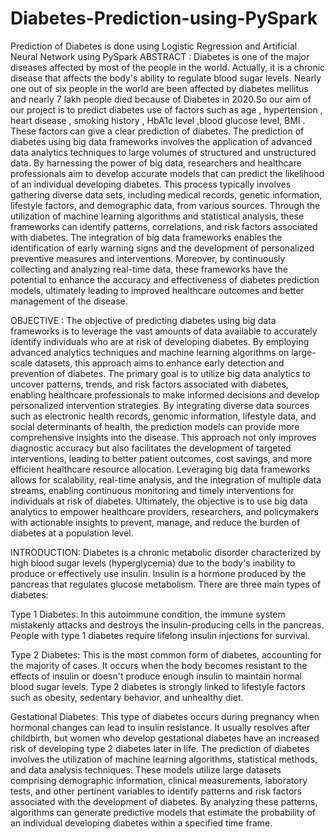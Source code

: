 # Diabetes-Prediction-using-PySpark
Prediction of Diabetes is done using Logistic Regression and Artificial Neural Network using PySpark
ABSTRACT : 
Diabetes is one of the major diseases affected by most of the people in the world. Actually, it is a chronic disease that affects the body's ability to regulate blood sugar levels. Nearly one out of six people in the world are been affected by diabetes mellitus and nearly 7 lakh people died because of Diabetes in 2020.So our aim of our project is to predict diabetes use of factors such as age , hypertension , heart disease , smoking history , HbA1c level ,blood glucose level, BMI . These factors can give a clear prediction of diabetes. The prediction of diabetes using big data frameworks involves the application of advanced data analytics techniques to large volumes of structured and unstructured data. By harnessing the power of big data, researchers and healthcare professionals aim to develop accurate models that can predict the likelihood of an individual developing diabetes. This process typically involves gathering diverse data sets, including medical records, genetic information, lifestyle factors, and demographic data, from various sources. Through the utilization of machine learning algorithms and statistical analysis, these frameworks can identify patterns, correlations, and risk factors associated with diabetes. The integration of big data frameworks enables the identification of early warning signs and the development of personalized preventive measures and interventions. Moreover, by continuously collecting and analyzing real-time data, these frameworks have the potential to enhance the accuracy and effectiveness of diabetes prediction models, ultimately leading to improved healthcare outcomes and better management of the disease.

OBJECTIVE : 
The objective of predicting diabetes using big data frameworks is to leverage the vast amounts of data available to accurately identify individuals who are at risk of developing diabetes. By employing advanced analytics techniques and machine learning algorithms on large-scale datasets, this approach aims to enhance early detection and prevention of diabetes. The primary goal is to utilize big data analytics to uncover patterns, trends, and risk factors associated with diabetes, enabling healthcare professionals to make informed decisions and develop personalized intervention strategies. By integrating diverse data sources such as electronic health records, genomic information, lifestyle data, and social determinants of health, the prediction models can provide more comprehensive insights into the disease. This approach not only improves diagnostic accuracy but also facilitates the development of targeted interventions, leading to better patient outcomes, cost savings, and more efficient healthcare resource allocation. Leveraging big data frameworks allows for scalability, real-time analysis, and the integration of multiple data streams, enabling continuous monitoring and timely interventions for individuals at risk of diabetes. Ultimately, the objective is to use big data analytics to empower healthcare providers, researchers, and policymakers with actionable insights to prevent, manage, and reduce the burden of diabetes at a population level.

INTRODUCTION:
Diabetes is a chronic metabolic disorder characterized by high blood sugar levels (hyperglycemia) due to the body's inability to produce or effectively use insulin. Insulin is a hormone produced by the pancreas that regulates glucose metabolism. There are three main types of diabetes:

Type 1 Diabetes: In this autoimmune condition, the immune system mistakenly attacks and destroys the insulin-producing cells in the pancreas. People with type 1 diabetes require lifelong insulin injections for survival.

Type 2 Diabetes: This is the most common form of diabetes, accounting for the majority of cases. It occurs when the body becomes resistant to the effects of insulin or doesn't produce enough insulin to maintain normal blood sugar levels. Type 2 diabetes is strongly linked to lifestyle factors such as obesity, sedentary behavior, and unhealthy diet.

Gestational Diabetes: This type of diabetes occurs during pregnancy when hormonal changes can lead to insulin resistance. It usually resolves after childbirth, but women who develop gestational diabetes have an increased risk of developing type 2 diabetes later in life.
The prediction of diabetes involves the utilization of machine learning algorithms, statistical methods, and data analysis techniques. These models utilize large datasets comprising demographic information, clinical measurements, laboratory tests, and other pertinent variables to identify patterns and risk factors associated with the development of diabetes. By analyzing these patterns, algorithms can generate predictive models that estimate the probability of an individual developing diabetes within a specified time frame.
